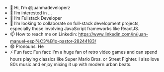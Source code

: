 - 👋 Hi, I’m @juanmadeveloperz
- 👀 I’m interested in ...
- 🌱 I’m Fullstack Developer
- 💞️ I’m looking to collaborate on full-stack development projects, especially those involving JavaScript frameworks like ReactJS.
- 📫 How to reach me on Linkedin: https://www.linkedin.com/in/juan-manuel-espi%C3%B1o-pastor-28244183/
- 😄 Pronouns: He
- ⚡ Fun fact: Fun fact: I'm a huge fan of retro video games and can spend hours playing classics like Super Mario Bros. or Street Fighter. I also love 80s music and enjoy mixing it up with modern urban beats.

<!---
juanmadeveloperz/juanmadeveloperz is a ✨ special ✨ repository because its `README.md` (this file) appears on your GitHub profile.
You can click the Preview link to take a look at your changes.
--->
